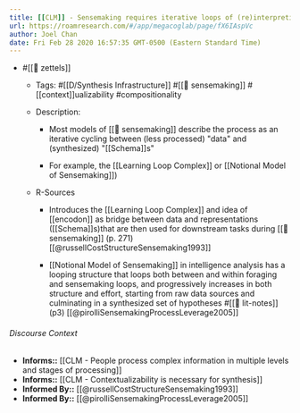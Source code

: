 ```yaml
---
title: [[CLM]] - Sensemaking requires iterative loops of (re)interpreting data in light of evolving schemas
url: https://roamresearch.com/#/app/megacoglab/page/fX6IAspVc
author: Joel Chan
date: Fri Feb 28 2020 16:57:35 GMT-0500 (Eastern Standard Time)
---
```


- #[[🌲 zettels]]

    - Tags: #[[D/Synthesis Infrastructure]] #[[🧱 sensemaking]] #[[context]]ualizability #compositionality

    - Description:

        - Most models of [[🧱 sensemaking]] describe the process as an iterative cycling between (less processed) "data" and (synthesized) "[[Schema]]s"

        - For example, the [[Learning Loop Complex]] or [[Notional Model of Sensemaking]])

    - R-Sources

        - Introduces the [[Learning Loop Complex]] and idea of [[encodon]] as bridge between data and representations ([[Schema]]s)that are then used for downstream tasks during [[🧱 sensemaking]] (p. 271) [[@russellCostStructureSensemaking1993]]

        - [[Notional Model of Sensemaking]] in intelligence analysis has a looping structure that loops both between and within foraging and sensemaking loops, and progressively increases in both structure and effort, starting from raw data sources and culminating in a synthesized set of hypotheses #[[📝 lit-notes]] (p3) [[@pirolliSensemakingProcessLeverage2005]]

###### Discourse Context

- **Informs::** [[CLM - People process complex information in multiple levels and stages of processing]]
- **Informs::** [[CLM - Contextualizability is necessary for synthesis]]
- **Informed By::** [[@russellCostStructureSensemaking1993]]
- **Informed By::** [[@pirolliSensemakingProcessLeverage2005]]
